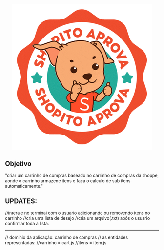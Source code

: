 <p align="center">
  <img src="docs/shopee.gif" alt="Demonstração">
</p>

## Objetivo

"criar um carrinho de compras baseado no carrinho de compras da shoppe,
aonde o carrinho armazene itens e faça o calculo de sub itens automaticamente."

## UPDATES:
//interaje no terminal com o usuario adicionando ou removendo itens no carrinho
//cria uma lista de desejo
//cria um arquivo(.txt) após o usuario confirmar toda a lista.


------------------------------------------------------------------------------
// dominio da aplicação: carrinho de compras
// as entidades representadas:
//carrinho = cart.js
//itens = item.js